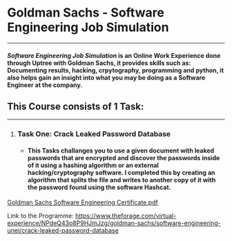 # Goldman Sachs - Software Engineering Job Simulation
 ---
 #### **_Software Engineering Job Simulation_** is an Online Work Experience done through Uptree with Goldman Sachs, it provides skills such as: Documenting results, hacking, crpytography, programming and python, it also helps gain an insight into what you may be doing as a Software Engineer at the company.
 
 ## This Course consists of 1 Task:
 ---
 
 1. ### Task One: Crack Leaked Password Database
    - #### This Tasks challanges you to use a given document with leaked passwords that are encrypted and discover the passwords inside of it using a hashing algorithm or an external hacking/cryptography software. I completed this by creating an algorithm that splits the file and writes to another copy of it with the password found using the software Hashcat.

[Goldman Sachs Software Engineering Certificate.pdf](https://github.com/Robbo30/SoftwareEngineering---Goldman-Sachs/files/14157852/Goldman.Sachs.Software.Engineering.Certificate.pdf)

Link to the Programme: https://www.theforage.com/virtual-experience/NPdeQ43o8P9HJmJzg/goldman-sachs/software-engineering-unei/crack-leaked-password-database
